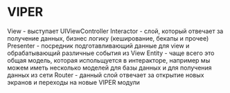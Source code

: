 #  VIPER

View - выступает UIViewController
Interactor - слой, который отвечает за получение данных, бизнес логику (кеширование, бекапы и прочее)
Presenter - посредник подготавливающий данные для view и обрабатывающий различные события из View
Entity - чаще всего это общая модель, которая испольщуется в интеракторе, например мы можем иметь несколько моделей для базы данных и для получения данных из сети
Router - данный слой отвечает за открытие новых экранов и переходы на новые VIPER модули 
